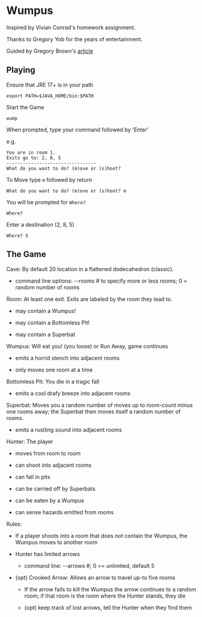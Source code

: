# Wumpus

Inspired by Vivian Conrad's homework assignment.

Thanks to Gregory Yob for the years of entertainment.

Guided by Gregory Brown's [article](https://practicingruby.com/articles/wumpus)

## Playing

Ensure that JRE 17+ is in your path

```shell script
export PATH=$JAVA_HOME/bin:$PATH
```

Start the Game

```shell script
wump
```

When prompted, type your command followed by 'Enter'

e.g.

```shell script
You are in room 1.
Exits go to: 2, 8, 5
---------------------------------
What do you want to do? (m)ove or (s)hoot? 
```

To Move type `m` followed by return

```shell script
What do you want to do? (m)ove or (s)hoot? m

```

You will be prompted for `Where?`

```shell script
Where?
```

Enter a destination (2, 8, 5)

```shell script
Where? 5

```

## The Game

Cave: By default 20 location in a flattened dodecahedron (classic).

* command line options: --rooms # to specify more or less rooms; 0 = random number of rooms

Room: At least one exit. Exits are labeled by the room they lead to.

* may contain a Wumpus!

* may contain a Bottomless Pit!

* may contain a Superbat

Wumpus: Will eat you! (you loose) or Run Away, game continues

* emits a horrid stench into adjacent rooms

* only moves one room at a time

Bottomless Pit: You die in a tragic fall

* emits a cool drafy breeze into adjacent rooms

Superbat: Moves you a random number of moves up to room-count minus one rooms away; the Superbat then moves itself a
random number of rooms.

* emits a rustling sound into adjacent rooms

Hunter: The player

* moves from room to room

* can shoot into adjacent rooms

* can fall in pits

* can be carried off by Superbats

* can be eaten by a Wumpus

* can sense hazards emitted from rooms

Rules:

* If a player shoots into a room that does _not_ contain the Wumpus, the Wumpus moves to another room

* Hunter has limited arrows

    * command line: --arrows #; 0 == unlimited, default 5

* (opt) Crooked Arrow: Allows an arrow to travel up-to five rooms

    * If the arrow fails to kill the Wumpus the arrow continues to a random room; if that room is the room where the
      Hunter stands, they die

    * (opt) keep track of lost arrows, tell the Hunter when they find them
  
